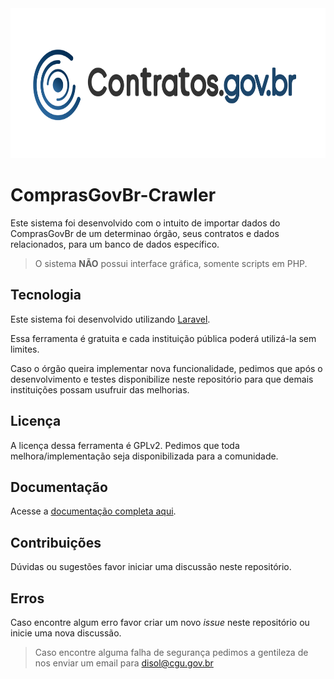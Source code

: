 <div align="center"><img src="comprasnet/imagens/contratos_logo.png" height="240"></div>

# ComprasGovBr-Crawler

Este sistema foi desenvolvido com o intuito de importar dados do ComprasGovBr de um determinao órgão, 
seus contratos e dados relacionados, para um banco de dados específico. 

> O sistema **NÃO** possui interface gráfica, somente scripts em PHP.

## Tecnologia

Este sistema foi desenvolvido utilizando [Laravel](https://laravel.com).

Essa ferramenta é gratuita e cada instituição pública poderá utilizá-la sem limites.

Caso o órgão queira implementar nova funcionalidade, pedimos que após o desenvolvimento e 
testes disponibilize neste repositório para que demais instituições possam usufruir das melhorias.

## Licença

A licença dessa ferramenta é GPLv2. Pedimos que toda melhora/implementação seja disponibilizada para a comunidade.

## Documentação

Acesse a [documentação completa aqui](./comprasnet/docs/).

## Contribuições

Dúvidas ou sugestões favor iniciar uma discussão neste repositório.

## Erros

Caso encontre algum erro favor criar um novo _issue_ neste repositório ou 
inicie uma nova discussão.

> Caso encontre alguma falha de segurança pedimos a gentileza de nos enviar um email para [disol@cgu.gov.br](mailto:disol@cgu.gov.br)
